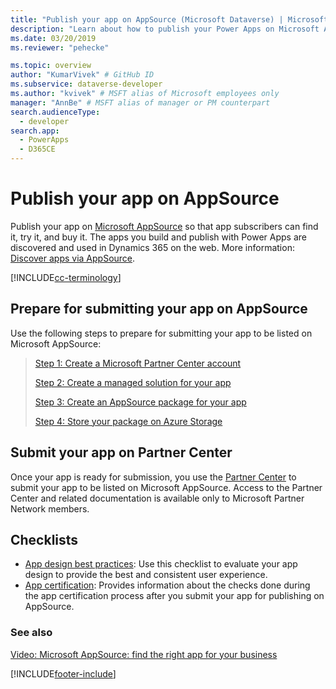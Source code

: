 ```yaml
---
title: "Publish your app on AppSource (Microsoft Dataverse) | Microsoft Docs" # Intent and product brand in a unique string of 43-59 chars including spaces
description: "Learn about how to publish your Power Apps on Microsoft AppSource so that subscribers can find it, try it, and buy it." # 115-145 characters including spaces. This abstract displays in the search result.
ms.date: 03/20/2019
ms.reviewer: "pehecke"

ms.topic: overview
author: "KumarVivek" # GitHub ID
ms.subservice: dataverse-developer
ms.author: "kvivek" # MSFT alias of Microsoft employees only
manager: "AnnBe" # MSFT alias of manager or PM counterpart
search.audienceType: 
  - developer
search.app: 
  - PowerApps
  - D365CE
---
```

# Publish your app on AppSource

Publish your app on [Microsoft AppSource](https://appsource.microsoft.com) so that app subscribers can find it, try it, and buy it. The apps you build and publish with Power Apps are discovered and used in Dynamics 365 on the web. More information: [Discover apps via AppSource](../../user/app-source.md). 

[!INCLUDE[cc-terminology](includes/cc-terminology.md)]

## Prepare for submitting your app on AppSource

Use the following steps to prepare for submitting your app to be listed on Microsoft AppSource:

> [Step 1: Create a Microsoft Partner Center account](register-microsoft-partner-network.md)
> 
> [Step 2: Create a managed solution for your app](create-solution-app-appsource.md)
> 
> [Step 3: Create an AppSource package for your app](create-package-app-appsource.md)
> 
> [Step 4: Store your package on Azure Storage](store-appsource-package-azure-storage.md)

## Submit your app on Partner Center

Once your app is ready for submission, you use the [Partner Center](https://partner.microsoft.com/dashboard/commercial-marketplace/overview) to submit your app to be listed on Microsoft AppSource. Access to the Partner Center and related documentation is available only to Microsoft Partner Network members.
  
## Checklists

- [App design best practices](appendix-app-design-best-practices-checklist.md): Use this checklist to evaluate your app design to provide the best and consistent user experience.
- [App certification](appendix-app-certification-checklist.md): Provides information about the checks done during the app certification process after you submit your app for publishing on AppSource. 
  
### See also  
[Video: Microsoft AppSource: find the right app for your business](https://youtu.be/sKtLK3gqd4c)
 


[!INCLUDE[footer-include](../../includes/footer-banner.md)]